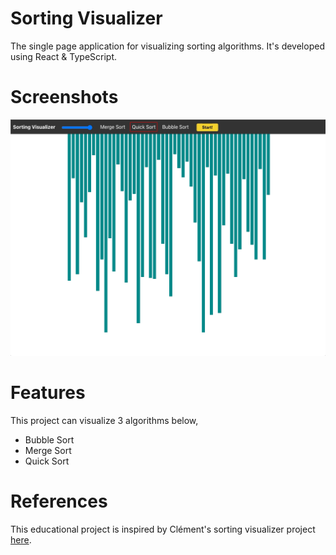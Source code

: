 # Sorting Visualizer
The single page application for visualizing sorting algorithms. It's developed using React & TypeScript.
# Screenshots
![Sorting](https://github.com/detohm/sorting-visualizer/blob/main/docs/sorting-screen-1.gif?raw=true)
# Features
This project can visualize 3 algorithms below,
- Bubble Sort
- Merge Sort
- Quick Sort
  
# References
This educational project is inspired by Clément's sorting visualizer project [here](https://github.com/clementmihailescu/Sorting-Visualizer).
